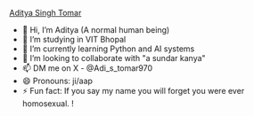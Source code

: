 [Aditya Singh Tomar](https://github.com/user-attachments/assets/8587070f-448b-48ce-a43e-76f88dabeea4)
- 👋 Hi, I’m Aditya (A normal human being)
- 👀 I’m studying in VIT Bhopal
- 🌱 I’m currently learning Python and AI systems
- 💞️ I’m looking to collaborate with "a sundar kanya"
- 📫 DM me on X - @Adi_s_tomar970
- 😄 Pronouns: ji/aap
- ⚡ Fun fact: If you say my name you will forget you were ever homosexual.
!
